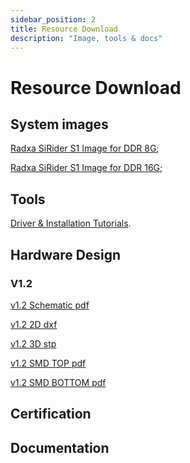 ```yaml
---
sidebar_position: 2
title: Resource Download
description: "Image, tools & docs"
---
```


# Resource Download

## System images

[Radxa SiRider S1 Image for DDR 8G](https://dl.radxa.com/sirider/s1/images/ubuntu/sirider_s1_ubuntu20_8g_ddr_20241109.zip);

[Radxa SiRider S1 Image for DDR 16G](https://dl.radxa.com/sirider/s1/images/ubuntu/sirider_s1_ubuntu20_16g_ddr_20241109.zip);

## Tools

[Driver & Installation Tutorials](https://dl.radxa.com/sirider/s1/siengine_downloadtool_V7.5.zip).

## Hardware Design

### V1.2

[v1.2 Schematic pdf](https://dl.radxa.com/sirider/s1/hw/RS125_V12_20240925.pdf)

[v1.2 2D dxf](https://dl.radxa.com/sirider/s1/hw/2D/)

[v1.2 3D stp](https://dl.radxa.com/sirider/s1/hw/3D/)

[v1.2 SMD TOP pdf](https://dl.radxa.com/sirider/s1/hw/RS125_V12_20240905-TOP.pdf)

[v1.2 SMD BOTTOM pdf](https://dl.radxa.com/sirider/s1/hw/RS125_V12_20240905-BOTTOM.pdf)

## Certification

## Documentation

